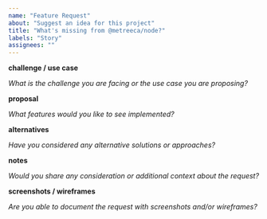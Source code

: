 ```yaml
---
name: "Feature Request"
about: "Suggest an idea for this project"
title: "What's missing from @metreeca/node?"
labels: "Story"
assignees: ""
---
```



**challenge / use case**

*What is the challenge you are facing or the use case you are proposing?*

**proposal**

*What features would you like to see implemented?*

**alternatives**

*Have you considered any alternative solutions or approaches?*

**notes**

*Would you share any consideration or additional context about the request?*

**screenshots / wireframes**

*Are you able to document the request with screenshots and/or wireframes?*
